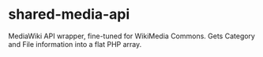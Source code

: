 # shared-media-api
MediaWiki API wrapper, fine-tuned for WikiMedia Commons.  Gets Category and File information into a flat PHP array.
